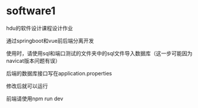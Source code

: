 # software1

hdu的软件设计课程设计作业

通过springboot和vue前后端分离开发

使用时，请使用sql和端口测试的文件夹中的sql文件导入数据库（这一步可能因为navicat版本问题有误）

后端的数据库接口写在application.properties

修改后就可以运行

前端请使用npm run dev


